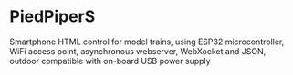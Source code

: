 # PiedPiperS
Smartphone HTML control for model trains, using ESP32 microcontroller, WiFi access point, asynchronous webserver, WebXocket and JSON, outdoor compatible with on-board USB power supply 
